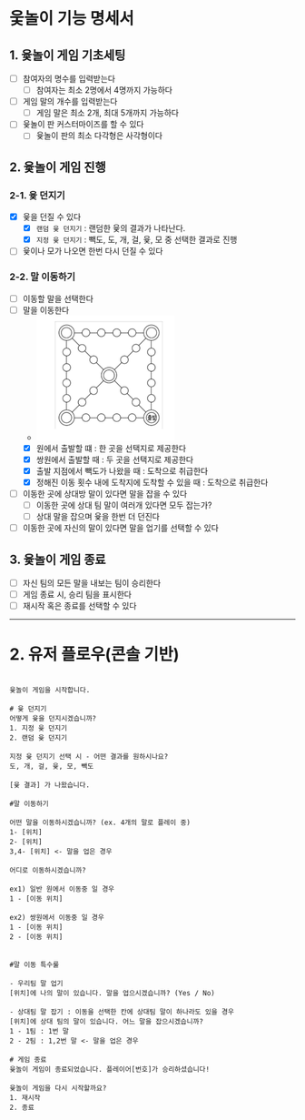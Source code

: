# 웇놀이 기능 명세서

## 1. 윷놀이 게임 기초세팅
- [ ] 참여자의 명수를 입력받는다
  - [ ] 참여자는 최소 2명에서 4명까지 가능하다
- [ ] 게임 말의 개수를 입력받는다
  - [ ] 게임 말은 최소 2개, 최대 5개까지 가능하다
- [ ] 윷놀이 판 커스터마이즈를 할 수 있다
  - [ ] 윷놀이 판의 최소 다각형은 사각형이다

## 2. 윷놀이 게임 진행

### 2-1. 윷 던지기
- [x] 윷을 던질 수 있다
  - [x] `랜덤 윷 던지기` : 랜덤한 윷의 결과가 나타난다.
  - [x] `지정 윷 던지기` : 빽도, 도, 개, 걸, 윷, 모 중 선택한 결과로 진행

- [ ] 윷이나 모가 나오면 한번 다시 던질 수 있다

### 2-2. 말 이동하기
- [ ] 이동할 말을 선택한다
- [ ] 말을 이동한다
  - ![yutnoriEx.png](yutnoriEx.png)
  - [x] 원에서 출발할 떄 : 한 곳을 선택지로 제공한다
  - [x] 쌍원에서 출발할 때 : 두 곳을 선택지로 제공한다
  - [x] 출발 지점에서 빽도가 나왔을 때 : 도착으로 취급한다
  - [x] 정해진 이동 횟수 내에 도착지에 도착할 수 있을 때 : 도착으로 취급한다
- [ ] 이동한 곳에 상대방 말이 있다면 말을 잡을 수 있다
  - [ ] 이동한 곳에 상대 팀 말이 여러개 있다면 모두 잡는가?
  - [ ] 상대 말을 잡으며 윷을 한번 더 던진다
- [ ] 이동한 곳에 자신의 말이 있다면 말을 업기를 선택할 수 있다 

## 3. 윷놀이 게임 종료
- [ ] 자신 팀의 모든 말을 내보는 팀이 승리한다
- [ ] 게임 종료 시, 승리 팀을 표시한다
- [ ] 재시작 혹은 종료를 선택할 수 있다

---

# 2. 유저 플로우(콘솔 기반)


```text

윷놀이 게임을 시작합니다.

# 윷 던지기
어떻게 윷을 던지시겠습니까?
1. 지정 윷 던지기
2. 랜덤 윷 던지기

지정 윷 던지기 선택 시 - 어떤 결과를 원하시나요?
도, 개, 걸, 윷, 모, 빽도

[윷 결과] 가 나왔습니다.

#말 이동하기

어떤 말을 이동하시겠습니까? (ex. 4개의 말로 플레이 중)
1- [위치]
2- [위치]
3,4- [위치] <- 말을 업은 경우

어디로 이동하시겠습니까?

ex1) 일반 원에서 이동중 일 경우
1 - [이동 위치]

ex2) 쌍원에서 이동중 일 경우
1 - [이동 위치]
2 - [이동 위치]


#말 이동 특수룰

- 우리팀 말 업기
[위치]에 나의 말이 있습니다. 말을 업으시겠습니까? (Yes / No)

- 상대팀 말 잡기 : 이동을 선택한 칸에 상대팀 말이 하나라도 있을 경우
[위치]에 상대 팀의 말이 있습니다. 어느 말을 잡으시겠습니까?
1 - 1팀 : 1번 말
2 - 2팀 : 1,2번 말 <- 말을 업은 경우

# 게임 종료
윷놀이 게임이 종료되었습니다. 플레이어[번호]가 승리하셨습니다!

윷놀이 게임을 다시 시작할까요?
1. 재시작
2. 종료
```

